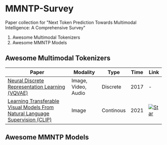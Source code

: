 # MMNTP-Survey
Paper collection for "Next Token Prediction Towards Multimodal Intelligence: A Comprehensive Survey"

1. Awesome Multimodal Tokenizers
2. Awesome MMNTP Models


## Awesome Multimodal Tokenizers
| **Paper**                                       | **Modality** | **Type**      | **Time** | **Link** |
|-------------------------------------------------|---------------------|------------|------|------|
| [Neural Discrete Representation Learning (VQVAE)](https://arxiv.org/abs/1711.00937) | Image, Video, Audio | Discrete | 2017          |   -   |
| [Learning Transferable Visual Models From Natural Language Supervision (CLIP)](https://arxiv.org/abs/2103.00020) | Image | Continous | 2021          |  [![Star](https://img.shields.io/github/stars/OpenAI/CLIP.svg?style=social&label=Star)](https://github.com/OpenAI/CLIP)    |


## Awesome MMNTP Models


